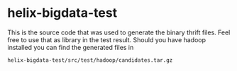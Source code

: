 # helix-bigdata-test
This is the source code that was used to generate the binary thrift files. Feel free to use that as library in the test result.
Should you have hadoop installed you can find the generated files in
```bash
helix-bigdata-test/src/test/hadoop/candidates.tar.gz
